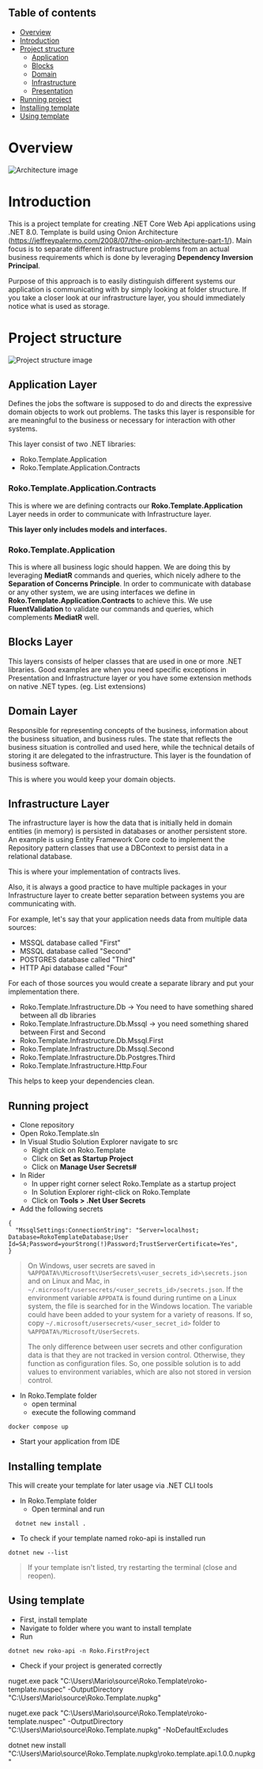 ## Table of contents
- [Overview](#overview)
- [Introduction](#introduction)
- [Project structure](#project-structure)
  - [Application](#application-layer)
  - [Blocks](#blocks-layer)
  - [Domain](#domain-layer)
  - [Infrastructure](#infrastructure-layer)
  - [Presentation](#presentation-layer)
- [Running project](#running-project)
- [Installing template](#installing-template)
- [Using template](#using-template)

# Overview
![Architecture image](./assets/Architecture.png)

# Introduction

This is a project template for creating .NET Core Web Api applications using .NET 8.0. Template is build using Onion Architecture (https://jeffreypalermo.com/2008/07/the-onion-architecture-part-1/). Main focus is to separate different infrastructure problems from an actual business requirements which is done by leveraging **Dependency Inversion Principal**.

Purpose of this approach is to easily distinguish different systems our application is communicating with by simply looking at folder structure. If you take a closer look at our infrastructure layer, you should immediately notice what is used as storage.

# Project structure

![Project structure image](./assets/ProjectStructure.png)

## Application Layer

Defines the jobs the software is supposed to do and directs the expressive domain objects to work out problems. The tasks this layer is responsible for are meaningful to the business or necessary for interaction with other systems.

This layer consist of two .NET libraries:
- Roko.Template.Application
- Roko.Template.Application.Contracts

### Roko.Template.Application.Contracts

This is where we are defining contracts our **Roko.Template.Application** Layer needs in order to communicate with Infrastructure layer.

**This layer only includes models and interfaces.**

### Roko.Template.Application

This is where all business logic should happen. We are doing this by leveraging **MediatR** commands and queries, which nicely adhere to the **Separation of Concerns Principle**. In order to communicate with database or any other system, we are using interfaces we define in **Roko.Template.Application.Contracts** to achieve this.
We use **FluentValidation** to validate our commands and queries, which complements **MediatR** well.

## Blocks Layer

This layers consists of helper classes that are used in one or more .NET libraries. Good examples are when you need specific exceptions in Presentation and Infrastructure layer or you have some extension methods on native .NET types. (eg. List extensions)


## Domain Layer

 Responsible for representing concepts of the business, information about the business situation, and business rules. The state that reflects the business situation is controlled and used here, while the technical details of storing it are delegated to the infrastructure. This layer is the foundation of business software.

This is where you would keep your domain objects.

## Infrastructure Layer

The infrastructure layer is how the data that is initially held in domain entities (in memory) is persisted in databases or another persistent store. An example is using Entity Framework Core code to implement the Repository pattern classes that use a DBContext to persist data in a relational database.

This is where your implementation of contracts lives.

Also, it is always a good practice to have multiple packages in your Infrastructure layer to create better separation between systems you are communicating with.

For example, let's say that your application needs data from multiple data sources:
- MSSQL database called "First"
- MSSQL database called "Second"
- POSTGRES database called "Third"
- HTTP Api database called "Four"

For each of those sources you would create a separate library and put your implementation there.
- Roko.Template.Infrastructure.Db -> You need to have something shared between all db libraries
- Roko.Template.Infrastructure.Db.Mssql -> you need something shared between First and Second
- Roko.Template.Infrastructure.Db.Mssql.First
- Roko.Template.Infrastructure.Db.Mssql.Second
- Roko.Template.Infrastructure.Db.Postgres.Third
- Roko.Template.Infrastructure.Http.Four

This helps to keep your dependencies clean.


## Running project

- Clone repository
- Open Roko.Template.sln
- In Visual Studio Solution Explorer navigate to src
    - Right click on Roko.Template
    - Click on **Set as Startup Project**
    - Click on **Manage User Secrets#**
- In Rider
    - In upper right corner select Roko.Template as a startup project
    - In Solution Explorer right-click on Roko.Template
    - Click on **Tools > .Net User Secrets**
- Add the following secrets 

```
{
  "MssqlSettings:ConnectionString": "Server=localhost; Database=RokoTemplateDatabase;User Id=SA;Password=yourStrong(!)Password;TrustServerCertificate=Yes",
}
```

> On Windows, user secrets are saved in `%APPDATA%\Microsoft\UserSecrets\<user_secrets_id>\secrets.json` and on Linux and Mac, in `~/.microsoft/usersecrets/<user_secrets_id>/secrets.json`. If the environment variable `APPDATA` is found during runtime on a Linux system, the file is searched for in the Windows location. The variable could have been added to your system for a variety of reasons. If so, copy `~/.microsoft/usersecrets/<user_secret_id>` folder to `%APPDATA%/Microsoft/UserSecrets`.
> 
> The only difference between user secrets and other configuration data is that they are not tracked in version control. Otherwise, they function as configuration files. So, one possible solution is to add values to environment variables, which are also not stored in version control.

- In Roko.Template folder
    - open terminal
    - execute the following command
```
docker compose up
```
-  Start your application from IDE

## Installing template

This will create your template for later usage via .NET CLI tools

- In Roko.Template folder
  - Open terminal and run
```
  dotnet new install .
```
- To check if your template named roko-api is installed run
```
dotnet new --list
```

> If your template isn't listed, try restarting the terminal (close and reopen).

## Using template

- First, install template
- Navigate to folder where you want to install template
- Run
```
dotnet new roko-api -n Roko.FirstProject
```
- Check if your project is generated correctly


nuget.exe pack "C:\Users\Mario\source\Roko.Template\roko-template.nuspec" -OutputDirectory "C:\Users\Mario\source\Roko.Template\.nupkg"

nuget.exe pack "C:\Users\Mario\source\Roko.Template\roko-template.nuspec" -OutputDirectory "C:\Users\Mario\source\Roko.Template\.nupkg" -NoDefaultExcludes

dotnet new install "C:\Users\Mario\source\Roko.Template\.nupkg\roko.template.api.1.0.0.nupkg"